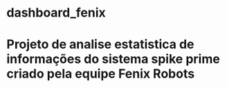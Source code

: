 # dashboard_fenix
# Projeto de analise estatistica de informações do sistema spike prime criado pela equipe Fenix Robots
